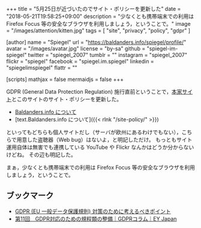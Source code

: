 +++
title = "5月25日が近づいたのでサイト・ポリシーを更新した"
date = "2018-05-21T19:58:25+09:00"
description = "少なくとも携帯端末での利用は Firefox Focus 等の安全なブラウザを利用しましょう，ということで。"
image = "/images/attention/kitten.jpg"
tags = [ "site", "privacy", "policy", "gdpr" ]

[author]
  name      = "Spiegel"
  url       = "https://baldanders.info/spiegel/profile/"
  avatar    = "/images/avatar.jpg"
  license   = "by-sa"
  github    = "spiegel-im-spiegel"
  twitter   = "spiegel_2007"
  tumblr    = ""
  instagram = "spiegel_2007"
  flickr    = "spiegel"
  facebook  = "spiegel.im.spiegel"
  linkedin  = "spiegelimspiegel"
  flattr    = ""

[scripts]
  mathjax = false
  mermaidjs = false
+++

GDPR (General Data Protection Regulation) 施行直前ということで，[本家サイト]とこのサイトのサイト・ポリシーを更新した。

- [Baldanders.info について](https://baldanders.info/policy.shtml)
- [text.Baldanders.info について]({{< rlnk "/site-policy/" >}})

といってもどちらも個人サイトだし（サーバが欧州にあるわけでもない），こちらで用意した盗聴器（Web bug）はないよ，と明記しただけ。
もっともサイト運用自体は無害でも連携している YouTube や Flickr なんかはどうか分からないけどね。
その辺も明記した。

まぁ，少なくとも携帯端末での利用は Firefox Focus 等の安全なブラウザを利用しましょう，ということで。

## ブックマーク

- [GDPR (EU 一般データ保護規則) 対策のために考えるべきポイント](https://www.avepoint.co.jp/community/japan-blog/gdpr-obligations-notice-choice-purpose-limitation-jp/)
- [第11回　GDPR対応のための規程類の整備｜GDPRコラム｜EY Japan](https://www.eyjapan.jp/services/advisory/column/2018-01-23.html)

[本家サイト]: https://baldanders.info/ "Baldanders.info"
